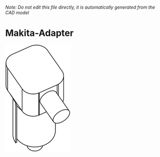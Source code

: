 ###### Note: Do not edit this file directly, it is automatically generated from the CAD model

# Makita-Adapter

![](/project.svg)



 

